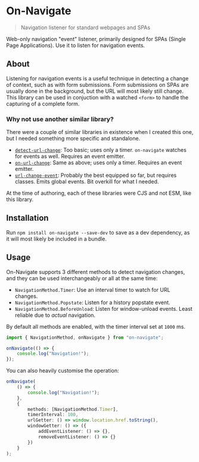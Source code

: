 # On-Navigate
> Navigation listener for standard webpages and SPAs

Web-only navigation "event" listener, primarily designed for SPAs (Single Page Applications). Use it to listen for navigation events.

## About

Listening for navigation events is a useful technique in detecting a change of context, such as with form submissions. Form submissions on SPAs are usually done in the background, but the URL will most likely still change. This library can be used in conjuction with a watched `<form>` to handle the capturing of a complete form.

### Why not use another similar library?

There were a couple of similar libraries in existence when I created this one, but I needed something more specific and standalone.

 * [`detect-url-change`](https://github.com/tariibaba/detect-url-change-js): Too basic; uses only a timer. `on-navigate` watches for events as well. Requires an event emitter.
 * [`on-url-change`](https://github.com/KoryNunn/on-url-change/blob/master/index.js): Same as above; uses only a timer. Requires an event emitter.
 * [`url-change-event`](https://github.com/jerrykingxyz/url-change-event): Probably the best equipped so far, but requires classes. Emits global events. Bit overkill for what I needed.

At the time of authoring, each of these libraries were CJS and not ESM, like this library.

## Installation

Run `npm install on-navigate --save-dev` to save as a dev dependency, as it will most likely be included in a bundle.

## Usage

On-Navigate supports 3 different methods to detect navigation changes, and they can be used interchangeably or all at the same time:

 * `NavigationMethod.Timer`: Use an interval timer to watch for URL changes.
 * `NavigationMethod.Popstate`: Listen for a history popstate event.
 * `NavigationMethod.BeforeUnload`: Listen for window-unload events. Least reliable due to _actual_ navigation.

By default all methods are enabled, with the timer interval set at `1000` ms.

```typescript
import { NavigationMethod, onNavigate } from "on-navigate";

onNavigate(() => {
    console.log("Navigation!");
});
```

You can also heavily customise the operation:

```typescript
onNavigate(
    () => {
        console.log("Navigation!");
    },
    {
        methods: [NavigationMethod.Timer],
        timerInterval: 100,
        urlGetter: () => window.location.href.toString(),
        windowGetter: () => ({
            addEventListener: () => {},
            removeEventListener: () => {}
        })
    }
);
```
